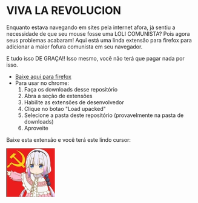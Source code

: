# VIVA LA REVOLUCION

Enquanto estava navegando em sites pela internet afora, já sentiu a necessidade de que seu mouse fosse uma LOLI COMUNISTA? Pois agora seus problemas acabaram! Aqui está uma linda extensão para firefox para adicionar a maior fofura comunista em seu navegador.

E tudo isso DE GRAÇA!! Isso mesmo, você não terá que pagar nada por isso.

- [Baixe aqui para firefox](https://addons.mozilla.org/en-US/firefox/addon/communist-loli/)
- Para usar no chrome:
    1. Faça os downloads desse repositório
    2. Abra a seção de extensões
    3. Habilite as extensões de desenvolvedor
    4. Clique no botao "Load upacked"
    5. Selecione a pasta deste repositório (provavelmente na pasta de downloads)
    6. Aproveite

Baixe esta extensão e você terá este lindo cursor:

![communist loli](icons/communist-loli.jpg)


